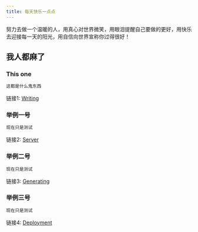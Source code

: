 ```yaml
---
title: 每天快乐一点点
---
```

努力去做一个温暖的人，用真心对世界微笑，用眼泪提醒自己要做的更好，用快乐去迎接每一天的阳光，用自信向世界宣称你过得很好！

## 我人都麻了

### This one

``` bash
这都是什么鬼东西
```

链接1: [Writing](https://hexo.io/docs/writing.html)

### 举例一号

``` bash
现在只是测试
```

链接2: [Server](https://hexo.io/docs/server.html)

### 举例二号

``` bash
现在只是测试
```

链接3: [Generating](https://hexo.io/docs/generating.html)

### 举例三号

``` bash
现在只是测试
```

链接4: [Deployment](https://hexo.io/docs/one-command-deployment.html)
